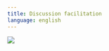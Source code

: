 ```yaml
---
title: Discussion facilitation
language: english
---
```


<a href="/images/wat/pull-request.jpg" class="fresco center" data-fresco-group="thumbnail" data-fresco-options="ui: 'inside', thumbnails: false"><img src="/previews/wat/pull-request.jpg"/></a>